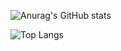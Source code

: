 ![Anurag's GitHub stats](https://github-readme-stats.vercel.app/api?username=YagoHFA&show_icons=true&theme=tokyonight)





![Top Langs](https://github-readme-stats.vercel.app/api/top-langs/?username=YagoHFA&layout=compact)
